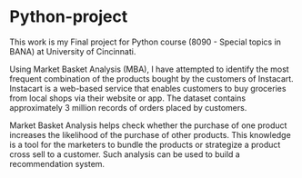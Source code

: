 # Python-project
This work is my Final project for Python course (8090 - Special topics in BANA) at University of Cincinnati.

Using Market Basket Analysis (MBA), I have attempted to identify the most frequent combination of the products bought by the customers of Instacart. Instacart is a web-based service that enables customers to buy groceries from local shops via their website or app.
The dataset contains approximately 3 million records of orders placed by customers.

Market Basket Analysis helps check whether the purchase of one product increases the likelihood of the purchase of other products. This knowledge is a tool for the marketers to bundle the products or strategize a product cross sell to a customer. Such analysis can be used to build a recommendation system.

